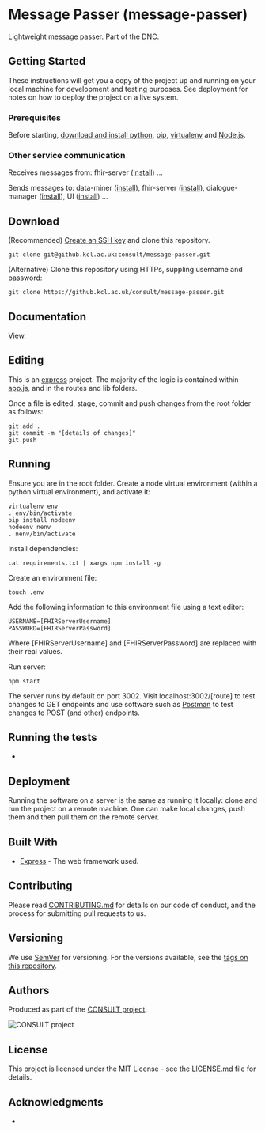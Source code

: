 # Message Passer (message-passer)

Lightweight message passer. Part of the DNC.

## Getting Started

These instructions will get you a copy of the project up and running on your local machine for development and testing purposes. See deployment for notes on how to deploy the project on a live system.

### Prerequisites

Before starting, [download and install python](https://www.python.org/downloads/), [pip](https://packaging.python.org/tutorials/installing-packages/#use-pip-for-installing), [virtualenv](https://virtualenv.pypa.io/en/latest/installation/) and [Node.js](https://nodejs.org/en/download/).

### Other service communication

Receives messages from: fhir-server ([install](https://github.kcl.ac.uk/consult/fhir-server/blob/master/README.md)) ...

Sends messages to: data-miner ([install](https://github.kcl.ac.uk/consult/data-miner/blob/master/README.md)), fhir-server ([install](https://github.kcl.ac.uk/consult/fhir-server/blob/master/README.md)), dialogue-manager ([install](https://github.kcl.ac.uk/consult/dialogue-manager/blob/native-js/README.md)), UI ([install](https://github.kcl.ac.uk/consult/UI/blob/shiny-simplified/README.md)) ...

## Download

(Recommended) [Create an SSH key](https://help.github.com/en/articles/generating-a-new-ssh-key-and-adding-it-to-the-ssh-agent) and clone this repository.

```
git clone git@github.kcl.ac.uk:consult/message-passer.git
```

(Alternative) Clone this repository using HTTPs, suppling username and password:

```
git clone https://github.kcl.ac.uk/consult/message-passer.git
```

## Documentation

[View](https://github.kcl.ac.uk/pages/consult/message-passer/).

## Editing

This is an [express](https://expressjs.com/) project. The majority of the logic is contained within [app.js](app.js), and in the routes and lib folders.

Once a file is edited, stage, commit and push changes from the root folder as follows:

```
git add .
git commit -m "[details of changes]"
git push
```

## Running

Ensure you are in the root folder. Create a node virtual environment (within a python virtual environment), and activate it:

```
virtualenv env
. env/bin/activate
pip install nodeenv
nodeenv nenv
. nenv/bin/activate
```

Install dependencies:

```
cat requirements.txt | xargs npm install -g
```

Create an environment file:

```
touch .env
```

Add the following information to this environment file using a text editor:

```
USERNAME=[FHIRServerUsername]
PASSWORD=[FHIRServerPassword]
```

Where [FHIRServerUsername] and [FHIRServerPassword] are replaced with their real values.

Run server:

```
npm start
```

The server runs by default on port 3002. Visit localhost:3002/[route] to test changes to GET endpoints and use software such as [Postman](https://www.getpostman.com/) to test changes to POST (and other) endpoints.

## Running the tests

-

## Deployment

Running the software on a server is the same as running it locally: clone and run the project on a remote machine. One can make local changes, push them and then pull them on the remote server.

## Built With

* [Express](https://expressjs.com/) - The web framework used.

## Contributing

Please read [CONTRIBUTING.md](CONTRIBUTING.md) for details on our code of conduct, and the process for submitting pull requests to us.

## Versioning

We use [SemVer](http://semver.org/) for versioning. For the versions available, see the [tags on this repository](https://github.com/martinchapman/nokia-health/tags).

## Authors

Produced as part of the [CONSULT project](https://consult.kcl.ac.uk/).

![CONSULT project](https://consult.kcl.ac.uk/wp-content/uploads/sites/214/2017/12/overview-consult-768x230.png "CONSULT project")

## License

This project is licensed under the MIT License - see the [LICENSE.md](LICENSE.md) file for details.

## Acknowledgments

*
